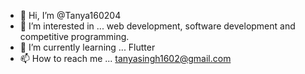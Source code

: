 - 👋 Hi, I’m @Tanya160204
- 👀 I’m interested in ... web development, software development and competitive programming.
- 🌱 I’m currently learning ... Flutter
- 📫 How to reach me ... tanyasingh1602@gmail.com

<!---
Tanya160204/Tanya160204 is a ✨ special ✨ repository because its `README.md` (this file) appears on your GitHub profile.
You can click the Preview link to take a look at your changes.
--->
